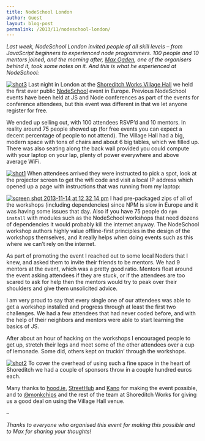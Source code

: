 ```yaml
---
title: NodeSchool London
author: Guest
layout: blog-post
permalink: /2013/11/nodeschool-london/
---
```

*Last week, NodeSchool London invited people of all skill levels &#8211; from JavaScript beginners to experienced node programmers. 100 people and 10 mentors joined, and the morning after, [Max Ogden][1], one of the organisers behind it, took some notes on it. And this is what he experienced at NodeSchool:*

<a href="https://f.cloud.github.com/assets/39759/1540774/02595428-4d28-11e3-9396-d78a4e29dc3f.png" target="_blank" rel="lightbox[653]" title="NodeSchool London"><img alt="shot3" src="https://f.cloud.github.com/assets/39759/1540774/02595428-4d28-11e3-9396-d78a4e29dc3f.png" /></a>
Last night in London at the [Shoreditch Works Village Hall][2] we held the first ever public [NodeSchool][3] event in Europe. Previous NodeSchool events have been held at JS and Node conferences as part of the events for conference attendees, but this event was different in that we let anyone register for free.

We ended up selling out, with 100 attendees RSVP&#8217;d and 10 mentors. In reality around 75 people showed up (for free events you can expect a decent percentage of people to not attend). The Village Hall had a big, modern space with tons of chairs and about 6 big tables, which we filled up. There was also seating along the back wall provided you could compute with your laptop on your lap, plenty of power everywhere and above average WiFi.

<a href="https://f.cloud.github.com/assets/39759/1540867/d27c7d3c-4d29-11e3-803b-bdf92a439814.png" target="_blank" rel="lightbox[653]" title="NodeSchool London"><img alt="shot1" src="https://f.cloud.github.com/assets/39759/1540867/d27c7d3c-4d29-11e3-803b-bdf92a439814.png" /></a>
When attendees arrived they were instructed to pick a spot, look at the projector screen to get the wifi code and visit a local IP address which opened up a page with instructions that was running from my laptop:

<a href="https://f.cloud.github.com/assets/39759/1540821/e52bb4ee-4d28-11e3-87d2-2bae4e3edd1b.png" target="_blank" rel="lightbox[653]" title="NodeSchool London"><img alt="screen shot 2013-11-14 at 12 32 14 pm" src="https://f.cloud.github.com/assets/39759/1540821/e52bb4ee-4d28-11e3-87d2-2bae4e3edd1b.png" /></a>
I had pre-packaged zips of all of the workshops (including dependencies) since NPM is slow in Europe and it was having some issues that day. Also if you have 75 people do `npm install` with modules such as the NodeSchool workshops that need dozens of dependencies it would probably kill the internet anyway. The NodeSchool workshop authors highly value offline-first principles in the design of the workshops themselves, and it really helps when doing events such as this where we can&#8217;t rely on the internet.

As part of promoting the event I reached out to some local Noders that I knew, and asked them to invite their friends to be mentors. We had 9 mentors at the event, which was a pretty good ratio. Mentors float around the event asking attendees if they are stuck, or if the attendees are too scared to ask for help then the mentors would try to peak over their shoulders and give them unsolicited advice.

I am very proud to say that every single one of our attendees was able to get a workshop installed and progress through at least the first two challenges. We had a few attendees that had never coded before, and with the help of their neighbors and mentors were able to start learning the basics of JS.

After about an hour of hacking on the workshops I encouraged people to get up, stretch their legs and meet some of the other attendees over a cup of lemonade. Some did, others kept on truckin&#8217; through the workshops.

<a href="https://f.cloud.github.com/assets/39759/1540874/f64b6dea-4d29-11e3-82e8-9b69ec3c5e58.png" target="_blank" rel="lightbox[653]" title="NodeSchool London"><img alt="shot2" src="https://f.cloud.github.com/assets/39759/1540874/f64b6dea-4d29-11e3-82e8-9b69ec3c5e58.png" /></a>
To cover the overhead of using such a fine space in the heart of Shoreditch we had a couple of sponsors throw in a couple hundred euros each.

Many thanks to [hood.ie][4], [StreetHub][5] and [Kano][6] for making the event possible, and to [@monkchips][7] and the rest of the team at Shoreditch Works for giving us a good deal on using the Village Hall venue.

–

*Thanks to everyone who organised this event for making this possible and to Max for sharing your thoughts!*

 [1]: https://twitter.com/maxogden
 [2]: http://shoreditchworks.com/shoreditch-village-hall
 [3]: http://nodeschool.io/
 [4]: http://hood.ie/
 [5]: https://www.streethub.com/#!
 [6]: http://teaser.kano.me/
 [7]: http://twitter.com/monkchips